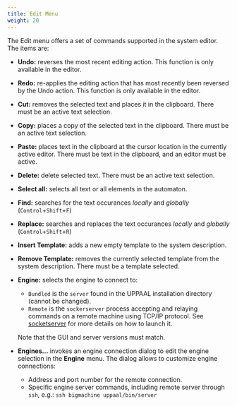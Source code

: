 ```yaml
---
title: Edit Menu
weight: 20
---
```

The Edit menu offers a set of commands supported in the system editor. The items are:

  * **Undo:** reverses the most recent editing action. This function is only available in the editor.
  * **Redo:** re-applies the editing action that has most recently been reversed by the Undo action. This function is only available in the editor.
  * **Cut:** removes the selected text and places it in the clipboard. There must be an active text selection.
  * **Copy:** places a copy of the selected text in the clipboard. There must be an active text selection.
  * **Paste:** places text in the clipboard at the cursor location in the currently active editor. There must be text in the clipboard, and an editor must be active.
  * **Delete:** delete selected text. There must be an active text selection.
  * **Select all:** selects all text or all elements in the automaton.
  * **Find:** searches for the text occurances *locally* and *globally* (`Control`+`Shift`+`F`)
  * **Replace:** searches and replaces the text occurances *locally* and *globally* (`Control`+`Shift`+`R`)
  * **Insert Template:** adds a new empty template to the system description.
  * **Remove Template:** removes the currently selected template from the system description. There must be a template selected.
  * **Engine:** selects the engine to connect to:
    - `Bundled` is the `server` found in the UPPAAL installation directory (cannot be changed).
    - `Remote` is the `sockerserver` process accepting and relaying commands on a remote machine using TCP/IP protocol. See [socketserver](/toolsandapi/socketserver) for more details on how to launch it.

    Note that the GUI and server versions must match.
  * **Engines...** invokes an engine connection dialog to edit the engine selection in the **Engine** menu.
    The dialog allows to customize engine connections:
     - Address and port number for the remote connection.
     - Specific engine server commands, including remote server through `ssh`, e.g.:  `ssh bigmachine uppaal/bin/server`
